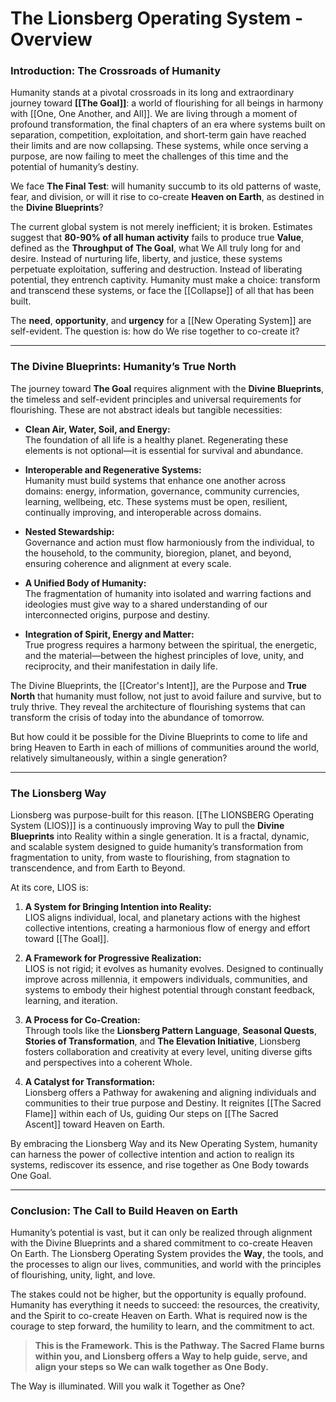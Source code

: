 # The Lionsberg Operating System - Overview

### **Introduction: The Crossroads of Humanity**

Humanity stands at a pivotal crossroads in its long and extraordinary journey toward **[[The Goal]]**: a world of flourishing for all beings in harmony with [[One, One Another, and All]]. We are living through a moment of profound transformation, the final chapters of an era where systems built on separation, competition, exploitation, and short-term gain have reached their limits and are now collapsing. These systems, while once serving a purpose, are now failing to meet the challenges of this time and the potential of humanity’s destiny.

We face **The Final Test**: will humanity succumb to its old patterns of waste, fear, and division, or will it rise to co-create **Heaven on Earth**, as destined in the **Divine Blueprints**?

The current global system is not merely inefficient; it is broken. Estimates suggest that **80-90% of all human activity** fails to produce true **Value**, defined as the **Throughput of The Goal**, what We All truly long for and desire. Instead of nurturing life, liberty, and justice, these systems perpetuate exploitation, suffering and destruction. Instead of liberating potential, they entrench captivity. Humanity must make a choice: transform and transcend these systems, or face the [[Collapse]] of all that has been built.

The **need**, **opportunity**, and **urgency** for a [[New Operating System]] are self-evident. The question is: how do We rise together to co-create it?

---

### **The Divine Blueprints: Humanity’s True North**

The journey toward **The Goal** requires alignment with the **Divine Blueprints**, the timeless and self-evident principles and universal requirements for flourishing. These are not abstract ideals but tangible necessities:

- **Clean Air, Water, Soil, and Energy:**  
    The foundation of all life is a healthy planet. Regenerating these elements is not optional—it is essential for survival and abundance.
    
- **Interoperable and Regenerative Systems:**  
    Humanity must build systems that enhance one another across domains: energy, information, governance, community currencies, learning, wellbeing, etc. These systems must be open, resilient, continually improving, and interoperable across domains.
    
- **Nested Stewardship:**  
    Governance and action must flow harmoniously from the individual, to the household, to the community, bioregion, planet, and beyond, ensuring coherence and alignment at every scale.
    
- **A Unified Body of Humanity:**  
    The fragmentation of humanity into isolated and warring factions and ideologies must give way to a shared understanding of our interconnected origins, purpose and destiny.
    
- **Integration of Spirit, Energy and Matter:**  
    True progress requires a harmony between the spiritual, the energetic, and the material—between the highest principles of love, unity, and reciprocity, and their manifestation in daily life.
    

The Divine Blueprints, the [[Creator's Intent]], are the Purpose and **True North** that humanity must follow, not just to avoid failure and survive, but to truly thrive. They reveal the architecture of flourishing systems that can transform the crisis of today into the abundance of tomorrow.

But how could it be possible for the Divine Blueprints to come to life and bring Heaven to Earth in each of millions of communities around the world, relatively simultaneously, within a single generation? 

---

### **The Lionsberg Way**

Lionsberg was purpose-built for this reason. [[The LIONSBERG Operating System (LIOS)]] is a continuously improving Way to pull the **Divine Blueprints** into Reality within a single generation. It is a fractal, dynamic, and scalable system designed to guide humanity’s transformation from fragmentation to unity, from waste to flourishing, from stagnation to transcendence, and from Earth to Beyond.

At its core, LIOS is:

1. **A System for Bringing Intention into Reality:**  
    LIOS aligns individual, local, and planetary actions with the highest collective intentions, creating a harmonious flow of energy and effort toward [[The Goal]].
    
2. **A Framework for Progressive Realization:**  
    LIOS is not rigid; it evolves as humanity evolves. Designed to continually improve across millennia, it empowers individuals, communities, and systems to embody their highest potential through constant feedback, learning, and iteration.
    
3. **A Process for Co-Creation:**  
    Through tools like the **Lionsberg Pattern Language**, **Seasonal Quests**, **Stories of Transformation**, and **The Elevation Initiative**, Lionsberg fosters collaboration and creativity at every level, uniting diverse gifts and perspectives into a coherent Whole.
    
4. **A Catalyst for Transformation:**  
    Lionsberg offers a Pathway for awakening and aligning individuals and communities to their true purpose and Destiny. It reignites [[The Sacred Flame]] within each of Us, guiding Our steps on [[The Sacred Ascent]] toward Heaven on Earth.
    

By embracing the Lionsberg Way and its New Operating System, humanity can harness the power of collective intention and action to realign its systems, rediscover its essence, and rise together as One Body towards One Goal.

---

### **Conclusion: The Call to Build Heaven on Earth**

Humanity’s potential is vast, but it can only be realized through alignment with the Divine Blueprints and a shared commitment to co-create Heaven On Earth. The Lionsberg Operating System provides the **Way**, the tools, and the processes to align our lives, communities, and world with the principles of flourishing, unity, light, and love.

The stakes could not be higher, but the opportunity is equally profound. Humanity has everything it needs to succeed: the resources, the creativity, and the Spirit to co-create Heaven on Earth. What is required now is the courage to step forward, the humility to learn, and the commitment to act.

> **This is the Framework. This is the Pathway. The Sacred Flame burns within you, and Lionsberg offers a Way to help guide, serve, and align your steps so We can walk together as One Body.**

The Way is illuminated. Will you walk it Together as One?
